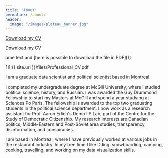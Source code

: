 ```yaml
---
title: "About"
permalink: /about/
header:
  image: "/images/plateau_banner.jpg"
---
```

<a href="/files/Professional_CV.pdf" download> Download my CV</a> 

<div class="cv">
		<a href="/files/Professional_CV.pdf" class="download" title="Download CV as PDF">Download my CV</a>
 </div>
 
 ome text and [here is possible to download the file in PDF][1]

[1]:{{ site.url }}/files/Professional_CV.pdf

I am a graduate data scientist and political scientist based in Montreal. 

I completed my undergraduate degree at McGill University, where I studied political science, history, and Russian. I was awarded the Guy Drummond Fellowship to start my Masters at McGill and spend a year studying at Sciences Po Paris. The fellowship is awarded to the top two graduating students in the political science department. I now work as a research assistant for Prof. Aaron Erlich's DemoTIP Lab, part of the Centre for the Study of Democratic Citizenship. My research interests are Canadian politics, Middle-Eastern and Post-Soviet area studies, transparency, disinformation, and conspiracies. 

I am based in Montreal, where I have previously worked at various jobs in the restaurant industry. In my free time I like DJing, snowboarding, camping, cooking, travelling, and working on my data visualization skills.
